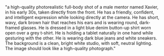 "a high-quality photorealistic full-body shot of a male mentor named Xavier, in his early 30s, taken directly from the front. He has a friendly, confident, and intelligent expression while looking directly at the camera. He has short, wavy, dark brown hair that reaches his ears and is wearing round, dark-framed glasses. He is dressed in a light blue denim button-up shirt worn open over a grey t-shirt. He is holding a tablet naturally in one hand while gesturing with the other. He is wearing dark blue jeans and white sneakers. The background is a clean, bright white studio, with soft, neutral lighting. The image should look like a high-quality photograph."